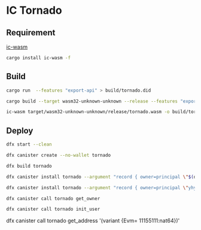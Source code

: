 # IC Tornado

## Requirement

[ic-wasm](https://github.com/dfinity/ic-wasm)
```sh
cargo install ic-wasm -f
```

## Build

```sh
cargo run  --features "export-api" > build/tornado.did

cargo build --target wasm32-unknown-unknown --release --features "export-api"

ic-wasm target/wasm32-unknown-unknown/release/tornado.wasm -o build/tornado.wasm shrink
```

## Deploy

```sh
dfx start --clean

dfx canister create --no-wallet tornado

dfx build tornado

dfx canister install tornado --argument "record { owner=principal \"$(dfx identity get-principal)\"; ecdsa_env=variant {TestKeyLocalDevelopment}}"

dfx canister install tornado --argument "record { owner=principal \"yhy6j-huy54-mkzda-m26hc-yklb3-dzz4l-i2ykq-kr7tx-dhxyf-v2c2g-tae\"; ecdsa_env=variant {TestKeyLocalDevelopment}}" --upgrade-unchanged -m=upgrade 

dfx canister call tornado get_owner

dfx canister call tornado init_user
```

dfx canister call tornado get_address '(variant {Evm= 11155111:nat64})'